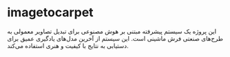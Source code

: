 # imagetocarpet
این پروژه یک سیستم پیشرفته مبتنی بر هوش مصنوعی برای تبدیل تصاویر معمولی به طرح‌های صنعتی فرش ماشینی است. این سیستم از آخرین مدل‌های یادگیری عمیق برای دستیابی به نتایج با کیفیت و هنری استفاده می‌کند.
